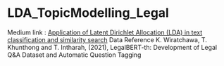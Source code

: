 # LDA_TopicModelling_Legal
Medium link : [Application of Latent Dirichlet Allocation (LDA) in text classification and similarity search](https://medium.com/@pream.jun/application-of-latent-dirichlet-allocation-lda-in-text-classification-and-similarity-search-42efddc2cbd3)
Data Reference
K. Wiratchawa, T. Khunthong and T. Intharah, (2021), LegalBERT-th: Development of Legal Q&A Dataset and Automatic Question Tagging

